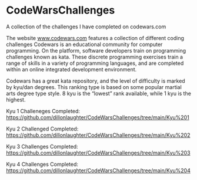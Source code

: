 # CodeWarsChallenges
A collection of the challenges I have completed on codewars.com

The website www.codewars.com features a collection of different coding challenges 
Codewars is an educational community for computer programming. On the platform, software developers train on programming challenges known as kata. These discrete programming exercises train a range of skills in a variety of programming languages, and are completed within an online integrated development environment.

Codewars has a great kata repository, and the level of difficulty is marked by kyu/dan degrees. This ranking type is based on some popular martial arts degree type style. 8 kyu is the “lowest” rank available, while 1 kyu is the highest.

Kyu 1 Challeneges Completed:
  https://github.com/dillonlaughter/CodeWarsChallenges/tree/main/Kyu%201


Kyu 2 Challenged Completed:
  https://github.com/dillonlaughter/CodeWarsChallenges/tree/main/Kyu%202
  
Kyu 3 Challenges Completed:
  https://github.com/dillonlaughter/CodeWarsChallenges/tree/main/Kyu%203

Kyu 4 Challenges Completed:
  https://github.com/dillonlaughter/CodeWarsChallenges/tree/main/Kyu%204
